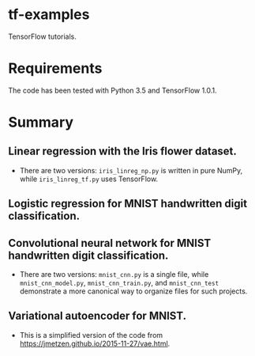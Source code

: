 # tf-examples
TensorFlow tutorials.

# Requirements
The code has been tested with Python 3.5 and TensorFlow 1.0.1.

# Summary

## Linear regression with the Iris flower dataset.

* There are two versions: `iris_linreg_np.py` is written in pure NumPy, while `iris_linreg_tf.py` uses TensorFlow.

## Logistic regression for MNIST handwritten digit classification.

## Convolutional neural network for MNIST handwritten digit classification.

* There are two versions: `mnist_cnn.py` is a single file, while `mnist_cnn_model.py`, `mnist_cnn_train.py`, and `mnist_cnn_test` demonstrate a more canonical way to organize files for such projects.

## Variational autoencoder for MNIST.

* This is a simplified version of the code from https://jmetzen.github.io/2015-11-27/vae.html.
